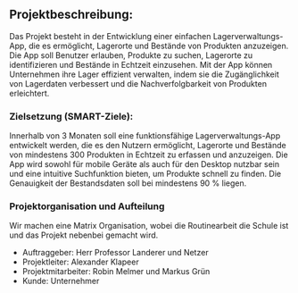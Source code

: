 ## Projektbeschreibung:
Das Projekt besteht in der Entwicklung einer einfachen Lagerverwaltungs-App, die es ermöglicht, Lagerorte und Bestände von Produkten anzuzeigen. Die App soll Benutzer
erlauben, Produkte zu suchen, Lagerorte zu identifizieren und Bestände in Echtzeit einzusehen. Mit der App können Unternehmen ihre Lager effizient verwalten, indem sie die Zugänglichkeit von Lagerdaten verbessert und die Nachverfolgbarkeit von Produkten erleichtert.

### Zielsetzung (SMART-Ziele):
Innerhalb von 3 Monaten soll eine 
funktionsfähige Lagerverwaltungs-App 
entwickelt werden, die es den Nutzern 
ermöglicht, Lagerorte und Bestände von 
mindestens 300 Produkten in Echtzeit zu 
erfassen und anzuzeigen. Die App wird sowohl 
für mobile Geräte als auch für den Desktop 
nutzbar sein und eine intuitive Suchfunktion 
bieten, um Produkte schnell zu finden. 
Die Genauigkeit der Bestandsdaten soll 
bei mindestens 90 % liegen.

### Projektorganisation und Aufteilung
Wir machen eine Matrix Organisation, wobei die Routinearbeit die Schule ist und das Projekt nebenbei gemacht wird.

- Auftraggeber: Herr Professor Landerer und Netzer
- Projektleiter: Alexander Klapeer
- Projektmitarbeiter: Robin Melmer und Markus Grün
- Kunde: Unternehmer




